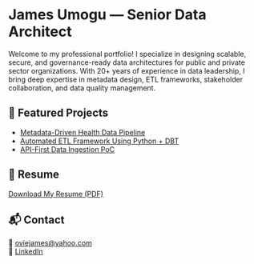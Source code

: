# James Umogu — Senior Data Architect

Welcome to my professional portfolio! I specialize in designing scalable, secure, and governance-ready data architectures for public and private sector organizations. With 20+ years of experience in data leadership, I bring deep expertise in metadata design, ETL frameworks, stakeholder collaboration, and data quality management.

## 📁 Featured Projects
- [Metadata-Driven Health Data Pipeline](projects/health-data-pipeline/overview.md)
- [Automated ETL Framework Using Python + DBT](projects/metadata-driven-etl/)
- [API-First Data Ingestion PoC](projects/api-data-ingestion-poc/)

## 📄 Resume
[Download My Resume (PDF)](resume/James_Umogu_Resume.pdf)

## 📬 Contact
📧 oviejames@yahoo.com  
🔗 [LinkedIn](https://linkedin.com/in/jamesumogu)
